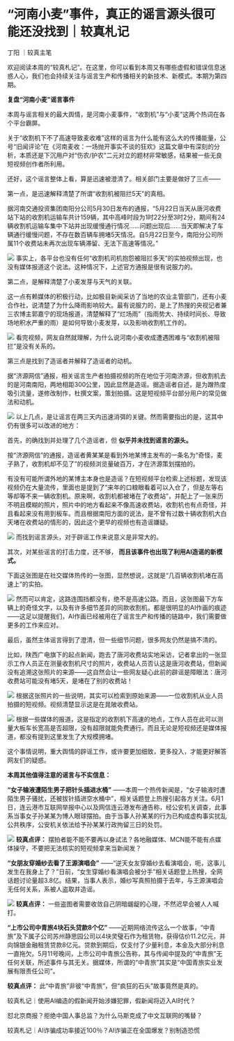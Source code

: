 

# “河南小麦”事件，真正的谣言源头很可能还没找到｜较真札记

丁阳 ｜较真主笔

欢迎阅读本周的“较真札记”。在这里，你可以看到本周又有哪些虚假和错误信息迷惑人心，我们也会持续关注与谣言生产和传播相关的新技术、新模式。本期为第四期。

**复盘“河南小麦”谣言事件**

本周与谣言相关的最大舆情，是河南小麦事件，“收割机”与“小麦”这两个热词在各个平台霸屏。

关于“收割机下不了高速导致麦收难”这样的谣言为什么能有这么大的传播能量，公号“旧闻评论”在《河南麦收：一场抛开事实不谈的狂欢》这篇文章中有深刻的分析，本质还是下沉用户对“伤农/护农”二元对立的题材非常敏感，结果被一些无良短视频创作者所利用。

还好，这个谣言整体上看，算是迅速被澄清了。相关部门主要是做好了三点——

第一点，是迅速解释清楚了所谓“收割机被阻拦5天”的真相。

据河南交通投资集团南阳分公司5月30日发布的通报，“5月22日当天从唐河收费站下站的收割机运输车共计159辆，其中高峰时段为1时22分至3时2分，期间有24辆收割机运输车集中下站并出现缓慢通行情况……问题出现后……当天即解决了车辆通行缓慢问题，不存在数百辆车拥堵5天情况。自5月22日至今，南阳分公司所属11个收费站未再次出现车辆滞留、无法下高速等情况。”

![](https://inews.gtimg.com/news_bt/OhQav1B_HVgjDpdL0FIG1_hKMyECpzCUF74D5sf3Jk3jgAA/1000)
事实上，各平台也没有任何“收割机司机抱怨被阻拦多天”的实拍视频出现，也没有媒体报道这个说法。这种情况下，上述官方通报是很有说服力的。

第二点，是解释清楚了小麦发芽与天气的关联。

这一点有赖媒体的积极行动，比如极目新闻采访了当地的农业主管部门，还有小麦合作社，说清楚了为什么降雨影响较大。最有说服力的，是上了热搜的央视记者兼三农博主郭嘉宁的现场报道，清楚解释了“烂场雨”（指雨势大、持续时间长、导致场地积水严重的雨）是如何导致小麦发芽，以及影响收割机工作的。

![](https://inews.gtimg.com/news_bt/OqdmHnAZg-x-XThsRf0j6wwS2uh3AywMX9OEqlqEge9UAAA/1000)
看完视频，网友自然就理解，为什么说河南小麦收成遭遇困难与“收割机被阻拦”是没有关系的。

第三点是找到了造谣者并解释了造谣者的动机。

据“济源网信”通报，相关谣言生产者拍摄视频的所在地位于河南济源，但收割机去的是河南南阳，两地相距300公里，因此显然是造谣。据造谣者自述，是为蹭热度吸引流量，遂修改制作，杜撰文案，策划拍摄。这是短视频平台部分用户的常见做法和动机。

![](https://inews.gtimg.com/news_bt/Oi0yLZZluFpmdZrCn-4FlZwYEjcoUq3R0ll4wreqFLwjMAA/1000)
以上几点，是让谣言在两三天内迅速消弭的关键。然而需要指出的是，这其中仍有很多可以改进的地方：

首先，的确找到并处理了几个造谣者，但 **似乎并未找到谣言的源头。**

按“济源网信”的通报，造谣者黄某某是看到外地某博主发布的一条名为“奇怪，麦子熟了，收割机却不见了”的视频浏览量破百万，才在济源策划摆拍的。

有没有可能所谓外地的某博主本身也是造谣？在短视频平台检索上述标题，发现该视频仍在大量流传，里面也是提到了“来年的口粮眼看着可以入仓了，但是左等右等却等不来一辆收割机。原来啊，收割机都被堵在了收费站”，并配上了一张来历不明且模糊的照片，照片中的地方看起来不像高速收费站，收割机也有点奇怪，并且看起来没有用到板车。而且根据南阳方面的说法，是不曾有过数十辆收割机大白天堵在收费站的情形的，因此这个更早的视频也有造谣嫌疑。

![](https://inews.gtimg.com/news_bt/OHb2OFwsEoDW5r6IM7MHoffJ-BDiLIGMCfLOicNjyyC9cAA/1000)
而找到谣言源头，对于辟谣工作来说意义是非常大的。

其次，对某些谣言的打击力度，还不够， **而且该事件也出现了利用AI造谣的新模式。**

下面这张图是在社交媒体热传的一张图，显然想说，这就是“几百辆收割机堵在高速上”的实拍。

![](https://inews.gtimg.com/news_bt/OQhqGPnyR2EoZmbzFGiH0P63fE3Pa_C1DFV32f9Ow9RoMAA/1000)
然而可以肯定，这路连围挡都没有，绝不是高速公路。而且，这张图最下方车辆上的奇怪文字，以及有许多细节差异的同款收割机，都是很明显的AI作画的痕迹——这足以提醒我们，AI作画已经被用在了谣言生产和传播的链路中，我们需要做更多的工作来应对。

最后，虽然主体谣言得到了澄清，但一些细节问题，很多网友仍然是搞不清的。

比如，陕西广电旗下的起点新闻，跑去了唐河收费站实地采访，记者拿出的一张显示工作人员正在测量收割机尺寸的照片，收费站人员否认这是唐河收费站，但新闻没有追溯这张照片的来源——这自然会让一些网友疑心此前的辟谣是障眼法：唐河收费站可能没有堵5天，是堵在了别的收费站！

![](https://inews.gtimg.com/news_bt/OI0VKc5yhbObHSfQuUmb2XOQ9uNTCtLChTpM8aSGsIDEcAA/1000)
根据这张照片的一些说明，其实可以检索到原始来源——一位收割机从业人员拍摄的短视频。视频清楚显示这是在晁陂收费站。

![](https://inews.gtimg.com/news_bt/OATCDnP3OO1PhBC9JlZEdbYzyh9tAJDD3XgQTWXfKiSIIAA/1000)
根据一些媒体的报道，这是指定的收割机下高速的地点，工作人员在此可以测量大板车长宽高是否超限，没有超限就能免费通行。而且无论是短视频还是媒体报道，都没有提到这里发生了大规模拥堵。

这个事情说明，重大舆情的辟谣工作，或许要更加细致，更多投入，才能更好解答网友们的疑惑。

**本周其他值得注意的谣言与不实信息：**

**“女子输液遭陌生男子把针头插进水桶”**
——本周一个热传新闻是，“女子输液时遭陌生男子骚扰，还被拔针插进空水桶中”，相关话题登上热搜引起各方关注。6月1日，连云港市互联网举报中心以及网信连云港发布通告称，经公安机关调查，此事系当事女子孙某某为博人眼球摆拍。由于当事人孙某某的行为已构成虚构事实扰乱公共秩序，公安机关依法给予孙某某行政拘留三日的处罚。

![](https://inews.gtimg.com/news_bt/Oq-K2PmmWgU6wnTPqCZxlGuFs_w9kMMmCyVfz9lSdepR4AA/1000)
**较真点评：** 摆拍者能不能不要再以身试法？各地融媒体、MCN能不能有点媒体操守，不要把无法核实的短视频拿来当新闻发？

**“女朋友穿婚纱去看了王源演唱会”**
——“逆天女友穿婚纱去看演唱会，呃，这事儿发生在我身上了？”日前，“女生穿婚纱看演唱会被分手”相关话题登上热搜，全网话题讨论量超3.8亿。结果，当事人表示，婚纱写真照拍摄于去年，与王源演唱会无任何关系，系被人盗取并造谣。

![](https://inews.gtimg.com/news_bt/ORe-SUBN3uFGIdH6DmBUkyLpVVgcFW7iCB0ZxWm7pOpmsAA/1000)
**较真点评：** 一些盗图者需要收敛自己阴暗龌龊的心理，不然迟早会被人人喊打。

**“上市公司中青旅4块石头贷款8个亿”**
——近期网络流传这么一个故事，“中青旅”及下属子公司苏州静思园公司以4块灵璧石作为租赁物，获得估价11.2亿元，并向锦银金融租赁贷款8亿元。贷款到期后，仅支付了少量利息，本金及大部分利息一直拖欠。5月11号晚间，上市公司中青旅公告称，其与传闻中提及的“中青旅”无任何关联，所述事件与其无关。据媒体，所谓的“中青旅”其实是“中国青旅实业发展有限责任公司”。

**较真点评：** 此“中青旅”非彼“中青旅”，但“疯狂的石头”故事竟然是真的。

较真札记｜使用AI编造的假新闻开始涉嫌犯罪，假新闻将迈入AI时代？

怼北京商报？拒绝中国人事总监？为什么马斯克成了中文互联网的嘴替？

较真札记｜AI诈骗成功率接近100％？AI诈骗正在全国爆发？别制造恐慌

